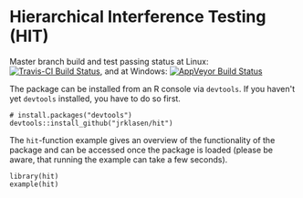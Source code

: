 # Hierarchical Interference Testing (HIT)

Master branch build and test passing status at Linux:
[![Travis-CI Build Status](https://travis-ci.org/jrklasen/hit.png?branch=master)](https://travis-ci.org/jrklasen/hit?branch=master), and at Windows:
[![AppVeyor Build Status](https://ci.appveyor.com/api/projects/status/github/jrklasen/hit?branch=master&svg=true)](https://ci.appveyor.com/project/jrklasen/hit) 

The package can be installed from an R console via `devtools`. If you haven't yet `devtools` installed, you have to do so first.

    # install.packages("devtools")
    devtools::install_github("jrklasen/hit")
    
The `hit`-function example gives an overview of the functionality of the package and can be accessed once the package is loaded (please be aware, that running the example can take a few seconds).

    library(hit)
    example(hit)


